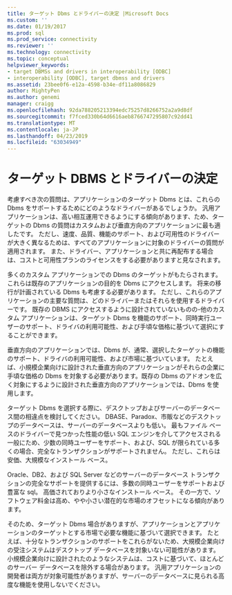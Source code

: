 ```yaml
---
title: ターゲット Dbms とドライバーの決定 |Microsoft Docs
ms.custom: ''
ms.date: 01/19/2017
ms.prod: sql
ms.prod_service: connectivity
ms.reviewer: ''
ms.technology: connectivity
ms.topic: conceptual
helpviewer_keywords:
- target DBMSs and drivers in interoperability [ODBC]
- interoperability [ODBC], target dbmss and drivers
ms.assetid: 23bee0f6-e12a-4598-b34e-df11a8086829
author: MightyPen
ms.author: genemi
manager: craigg
ms.openlocfilehash: 92da788205213394edc75257d8266752a2a9d8df
ms.sourcegitcommit: f7fced330b64d6616aeb8766747295807c92dd41
ms.translationtype: MT
ms.contentlocale: ja-JP
ms.lasthandoff: 04/23/2019
ms.locfileid: "63034949"
---
```

# <a name="determining-the-target-dbmss-and-drivers"></a>ターゲット DBMS とドライバーの決定
考慮すべき次の質問は、アプリケーションのターゲット Dbms とは、これらの Dbms をサポートするためにどのようなドライバーがあるでしょうか。 汎用アプリケーションは、高い相互運用できるようにする傾向があります、ため、ターゲットの Dbms の質問はカスタムおよび垂直方向のアプリケーションに最も適したです。 ただし、速度、品質、機能のサポート、および可用性のドライバーが大きく異なるためは、すべてのアプリケーションに対象のドライバーの質問が適用されます。 また、ドライバー、アプリケーションと共に再配布する場合は、コストと可用性プランのライセンスをする必要がありますと見なされます。  
  
 多くのカスタム アプリケーションでの Dbms のターゲットがもたらされます。これらは既存のアプリケーションの目的を Dbms にアクセスします。 将来の移行が計画されている Dbms も考慮する必要があります。 ただし、これらのアプリケーションの主要な質問は、どのドライバーまたはそれらを使用するドライバーです。 既存の DBMS にアクセスするように設計されていないものの-他のカスタム アプリケーションは、ターゲット Dbms を機能のサポート、同時実行ユーザーのサポート、ドライバの利用可能性、および手頃な価格に基づいて選択にすることができます。  
  
 垂直方向のアプリケーションでは、Dbms が、通常、選択したターゲットの機能のサポート、ドライバの利用可能性、および市場に基づいています。 たとえば、小規模企業向けに設計された垂直方向のアプリケーションがそれらの企業に手頃な価格の Dbms を対象する必要があります。既存の Dbms のアドオンを広く対象にするように設計された垂直方向のアプリケーションでは、Dbms を使用します。  
  
 ターゲット Dbms を選択する際に、デスクトップおよびサーバーのデータベース間の相違点を検討してください。 DBASE、Paradox、市販などのデスクトップのデータベースは、サーバーのデータベースよりも低い。 最もファイル ベースのドライバーで見つかった性能の低い SQL エンジンを介してアクセスされる一般にため、少数の同時ユーザーをサポート、および、SQL が限られている多くの場合、完全なトランザクションがサポートされません。 ただし、これらは安価、大規模なインストール ベース。  
  
 Oracle、DB2、および SQL Server などのサーバーのデータベース トランザクションの完全なサポートを提供するには、多数の同時ユーザーをサポートおよび豊富な sql。 高価されておりより小さなインストール ベース。 その一方で、ソフトウェア料金は高め、やや小さい潜在的な市場のオフセットになる傾向があります。  
  
 そのため、ターゲット Dbms 場合がありますが、アプリケーションとアプリケーションのターゲットとする市場で必要な機能に基づいて選択できます。 たとえば、十分なトランザクションのサポートをこれらがないため、大規模企業向けの受注システムはデスクトップ データベースを対象いない可能性があります。 小規模企業向けに設計されたのようなシステムは、コストに基づいて、ほとんどのサーバー データベースを除外する場合があります。 汎用アプリケーションの開発者は両方が対象可能性がありますが、サーバーのデータベースに見られる高度な機能を使用しないでください。
